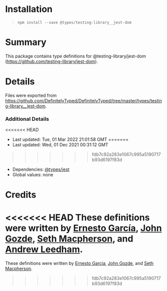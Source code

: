 # Installation
> `npm install --save @types/testing-library__jest-dom`

# Summary
This package contains type definitions for @testing-library/jest-dom (https://github.com/testing-library/jest-dom).

# Details
Files were exported from https://github.com/DefinitelyTyped/DefinitelyTyped/tree/master/types/testing-library__jest-dom.

### Additional Details
<<<<<<< HEAD
 * Last updated: Tue, 01 Mar 2022 21:01:58 GMT
=======
 * Last updated: Wed, 01 Dec 2021 00:31:12 GMT
>>>>>>> fdb7c92a283e1067c995a5190717b93d6197f83d
 * Dependencies: [@types/jest](https://npmjs.com/package/@types/jest)
 * Global values: none

# Credits
<<<<<<< HEAD
These definitions were written by [Ernesto García](https://github.com/gnapse), [John Gozde](https://github.com/jgoz), [Seth Macpherson](https://github.com/smacpherson64), and [Andrew Leedham](https://github.com/AndrewLeedham).
=======
These definitions were written by [Ernesto García](https://github.com/gnapse), [John Gozde](https://github.com/jgoz), and [Seth Macpherson](https://github.com/smacpherson64).
>>>>>>> fdb7c92a283e1067c995a5190717b93d6197f83d
